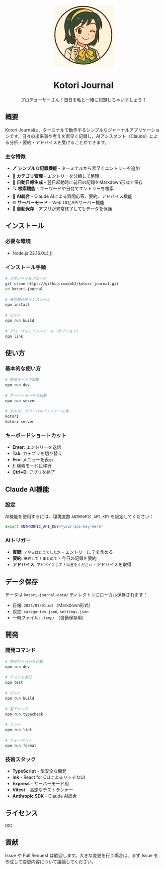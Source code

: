 <div align="center">
  <img src="docs/images/kotori_original.png" alt="Kotori Journal Icon" width="200">
  
  # Kotori Journal

  プロデューサーさん！毎日を私と一緒に記録しちゃいましょう！
</div>

## 概要

Kotori Journalは、ターミナルで動作するシンプルなジャーナルアプリケーションです。日々の出来事や考えを素早く記録し、AIアシスタント（Claude）による分析・要約・アドバイスを受けることができます。

### 主な特徴

- 🖊️ **シンプルな記録機能** - ターミナルから素早くエントリーを追加
- 📁 **カテゴリ管理** - エントリーを分類して整理
- 📅 **自動日報生成** - 翌日起動時に前日の記録をMarkdown形式で保存
- 🔍 **検索機能** - キーワードや日付でエントリーを検索
- 🤖 **AI統合** - Claude AIによる質問応答、要約、アドバイス機能
- 🌐 **サーバーモード** - Web UIとAPIサーバー機能
- 💾 **自動保存** - アプリが異常終了してもデータを保護

## インストール

### 必要な環境

- Node.js 22.16.0以上

### インストール手順

```bash
# リポジトリをクローン
git clone https://github.com/mk2/kotori-journal.git
cd kotori-journal

# 依存関係をインストール
npm install

# ビルド
npm run build

# グローバルにインストール（オプション）
npm link
```

## 使い方

### 基本的な使い方

```bash
# 開発モードで起動
npm run dev

# サーバーモードで起動
npm run server

# または、グローバルインストール後
kotori
kotori server
```

### キーボードショートカット

- **Enter**: エントリーを送信
- **Tab**: カテゴリを切り替え
- **Esc**: メニューを表示
- **/**: 検索モードに移行
- **Ctrl+D**: アプリを終了

## Claude AI機能

### 設定

AI機能を使用するには、環境変数 `ANTHROPIC_API_KEY` を設定してください：

```bash
export ANTHROPIC_API_KEY="your-api-key-here"
```

### AIトリガー

- **質問**: `？今日はどうでしたか` - エントリーに？を含める
- **要約**: `要約して` / `まとめて` - 今日の記録を要約
- **アドバイス**: `アドバイスして` / `助言をください` - アドバイスを取得

## データ保存

データは `kotori-journal-data/` ディレクトリにローカル保存されます：

- 日報: `2025/01/01.md` （Markdown形式）
- 設定: `categories.json`, `settings.json`
- 一時ファイル: `.temp/` （自動保存用）

## 開発

### 開発コマンド

```bash
# 開発サーバーを起動
npm run dev

# テストを実行
npm test

# ビルド
npm run build

# 型チェック
npm run typecheck

# リント
npm run lint

# フォーマット
npm run format
```

### 技術スタック

- **TypeScript** - 型安全な開発
- **Ink** - React for CLIによるリッチなUI
- **Express** - サーバーモード用
- **Vitest** - 高速なテストランナー
- **Anthropic SDK** - Claude AI統合

## ライセンス

ISC

## 貢献

Issue や Pull Request は歓迎します。大きな変更を行う場合は、まず Issue を作成して変更内容について議論してください。